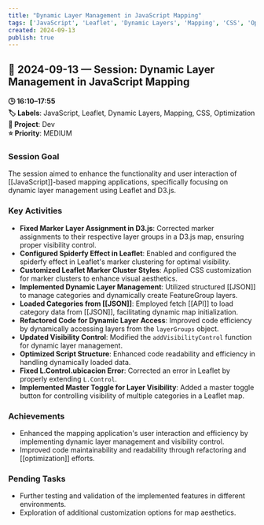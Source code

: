 ```yaml
---
title: "Dynamic Layer Management in JavaScript Mapping"
tags: ['JavaScript', 'Leaflet', 'Dynamic Layers', 'Mapping', 'CSS', 'Optimization']
created: 2024-09-13
publish: true
---
```


## 📅 2024-09-13 — Session: Dynamic Layer Management in JavaScript Mapping

**🕒 16:10–17:55**  
**🏷️ Labels**: JavaScript, Leaflet, Dynamic Layers, Mapping, CSS, Optimization  
**📂 Project**: Dev  
**⭐ Priority**: MEDIUM  


### Session Goal
The session aimed to enhance the functionality and user interaction of [[JavaScript]]-based mapping applications, specifically focusing on dynamic layer management using Leaflet and D3.js.

### Key Activities
- **Fixed Marker Layer Assignment in D3.js**: Corrected marker assignments to their respective layer groups in a D3.js map, ensuring proper visibility control.
- **Configured Spiderfy Effect in Leaflet**: Enabled and configured the spiderfy effect in Leaflet's marker clustering for optimal visibility.
- **Customized Leaflet Marker Cluster Styles**: Applied CSS customization for marker clusters to enhance visual aesthetics.
- **Implemented Dynamic Layer Management**: Utilized structured [[JSON]] to manage categories and dynamically create FeatureGroup layers.
- **Loaded Categories from [[JSON]]**: Employed fetch [[API]] to load category data from [[JSON]], facilitating dynamic map initialization.
- **Refactored Code for Dynamic Layer Access**: Improved code efficiency by dynamically accessing layers from the `layerGroups` object.
- **Updated Visibility Control**: Modified the `addVisibilityControl` function for dynamic layer management.
- **Optimized Script Structure**: Enhanced code readability and efficiency in handling dynamically loaded data.
- **Fixed L.Control.ubicacion Error**: Corrected an error in Leaflet by properly extending `L.Control`.
- **Implemented Master Toggle for Layer Visibility**: Added a master toggle button for controlling visibility of multiple categories in a Leaflet map.

### Achievements
- Enhanced the mapping application's user interaction and efficiency by implementing dynamic layer management and visibility control.
- Improved code maintainability and readability through refactoring and [[optimization]] efforts.

### Pending Tasks
- Further testing and validation of the implemented features in different environments.
- Exploration of additional customization options for map aesthetics.
